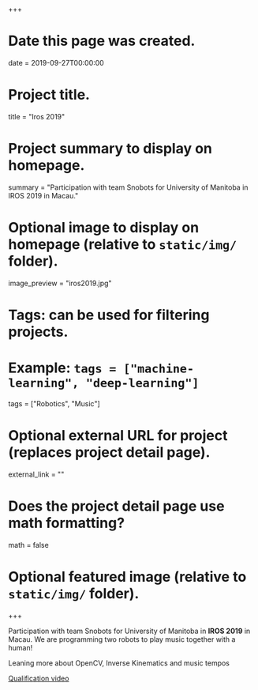 +++
# Date this page was created.
date = 2019-09-27T00:00:00

# Project title.
title = "Iros 2019"

# Project summary to display on homepage.
summary = "Participation with team Snobots for University of Manitoba in IROS 2019 in Macau."

# Optional image to display on homepage (relative to `static/img/` folder).
image_preview = "iros2019.jpg"

# Tags: can be used for filtering projects.
# Example: `tags = ["machine-learning", "deep-learning"]`
tags = ["Robotics", "Music"]

# Optional external URL for project (replaces project detail page).
external_link = ""

# Does the project detail page use math formatting?
math = false

# Optional featured image (relative to `static/img/` folder).


+++

Participation with team Snobots for University of Manitoba in **IROS 2019** in Macau. We are programming two robots to play music together with a human!

Leaning more about OpenCV, Inverse Kinematics and music tempos

[Qualification video](https://www.youtube.com/watch?v=hE4ZpEnaQtY)
